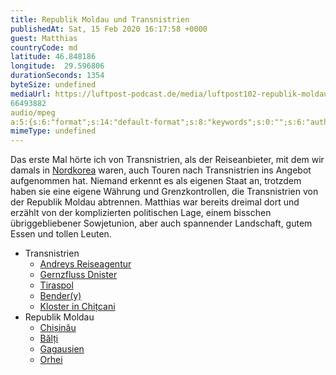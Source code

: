 ```yaml
---
title: Republik Moldau und Transnistrien
publishedAt: Sat, 15 Feb 2020 16:17:58 +0000
guest: Matthias
countryCode: md
latitude: 46.848186
longitude:  29.596806
durationSeconds: 1354
byteSize: undefined 
mediaUrl: https://luftpost-podcast.de/media/luftpost102-republik-moldau-transnistrien.mp3
66493882
audio/mpeg
a:5:{s:6:"format";s:14:"default-format";s:8:"keywords";s:0:"";s:6:"author";s:0:"";s:6:"length";s:7:"1:18:59";s:8:"explicit";s:0:"";}
mimeType: undefined
---
```


Das erste Mal hörte ich von Transnistrien, als der Reiseanbieter, mit dem wir damals in [Nordkorea](https://luftpost-podcast.de/nordkorea1/) waren, auch Touren nach Transnistrien ins Angebot aufgenommen hat. Niemand erkennt es als eigenen Staat an, trotzdem haben sie eine eigene Währung und Grenzkontrollen, die Transnistrien von der Republik Moldau abtrennen. Matthias war bereits dreimal dort und erzählt von der komplizierten politischen Lage, einem bisschen übriggebliebener Sowjetunion, aber auch spannender Landschaft, gutem Essen und tollen Leuten. 
* Transnistrien  
   * [Andreys Reiseagentur](https://transnistria-tour.com/en/)  
   * [Gernzfluss Dnister](https://de.wikipedia.org/wiki/Dnister)  
   * [Tiraspol](https://de.wikipedia.org/wiki/Tiraspol)  
   * [Bender(y)](https://de.wikipedia.org/wiki/Bender%5F%28Stadt%29%29)  
   * [Kloster in Chițcani](https://de.wikipedia.org/wiki/Chi%C8%9Bcani%5F%28Dnister%29%29)
* Republik Moldau  
   * [Chișinău](https://de.wikipedia.org/wiki/Chi%C8%99in%C4%83u)  
   * [Bălți](https://de.wikipedia.org/wiki/B%C4%83l%C8%9Bi)  
   * [Gagausien](https://de.wikipedia.org/wiki/Gagausien)  
   * [Orhei](https://de.wikipedia.org/wiki/Orhei)
